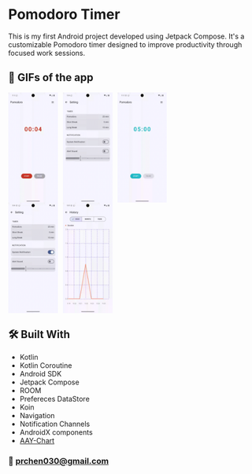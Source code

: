 # Pomodoro Timer
This is my first Android project developed using Jetpack Compose. It's a customizable Pomodoro timer designed to improve productivity through focused work sessions.

## 📸 GIFs of the app
<div style="display: flex; gap: 10px;">
  <img src="myRepo/TimerScreen.gif" width="20%" height="20%" />
  <img src="myRepo/SettingScreen_notification.gif" width="20%" height="20%" />
  <img src="myRepo/Notification.gif" width="20%" height="20%" />
</div>
<div style="display: flex; gap: 10px;">
  <img src="myRepo/SettingScreen_duration.gif" width="20%" height="20%" />
  <img src="myRepo/HistoryScreen.gif" width="20%" height="20%" />
</div>

## 🛠️ Built With
- Kotlin
- Kotlin Coroutine
- Android SDK
- Jetpack Compose
- ROOM
- Prefereces DataStore
- Koin
- Navigation
- Notification Channels
- AndroidX components
- [AAY-Chart](https://github.com/TheChance101/AAY-chart?utm_source=chatgpt.com)

### 📧 prchen030@gmail.com
